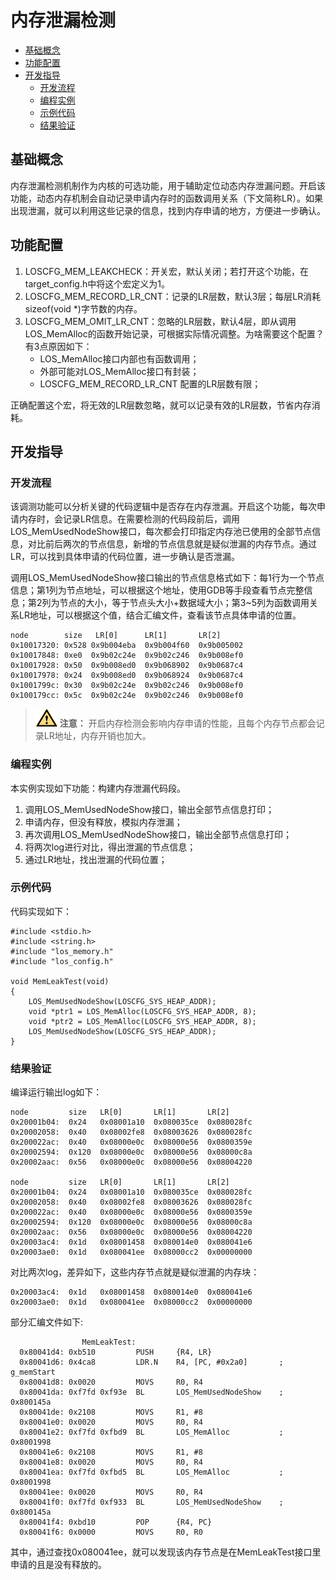 # 内存泄漏检测<a name="ZH-CN_TOPIC_0000001079076672"></a>

-   [基础概念](#section1026719436293)
-   [功能配置](#section13991354162914)
-   [开发指导](#section95828159308)
    -   [开发流程](#section369844416304)
    -   [编程实例](#section460801313313)
    -   [示例代码](#section96539275311)
    -   [结果验证](#section20527343183119)


## 基础概念<a name="section1026719436293"></a>

内存泄漏检测机制作为内核的可选功能，用于辅助定位动态内存泄漏问题。开启该功能，动态内存机制会自动记录申请内存时的函数调用关系（下文简称LR）。如果出现泄漏，就可以利用这些记录的信息，找到内存申请的地方，方便进一步确认。

## 功能配置<a name="section13991354162914"></a>

1.  LOSCFG\_MEM\_LEAKCHECK：开关宏，默认关闭；若打开这个功能，在target\_config.h中将这个宏定义为1。
2.  LOSCFG\_MEM\_RECORD\_LR\_CNT：记录的LR层数，默认3层；每层LR消耗sizeof\(void \*\)字节数的内存。
3.  LOSCFG\_MEM\_OMIT\_LR\_CNT：忽略的LR层数，默认4层，即从调用LOS\_MemAlloc的函数开始记录，可根据实际情况调整。为啥需要这个配置？有3点原因如下：
    -   LOS\_MemAlloc接口内部也有函数调用；
    -   外部可能对LOS\_MemAlloc接口有封装；
    -   LOSCFG\_MEM\_RECORD\_LR\_CNT 配置的LR层数有限；


正确配置这个宏，将无效的LR层数忽略，就可以记录有效的LR层数，节省内存消耗。

## 开发指导<a name="section95828159308"></a>

### 开发流程<a name="section369844416304"></a>

该调测功能可以分析关键的代码逻辑中是否存在内存泄漏。开启这个功能，每次申请内存时，会记录LR信息。在需要检测的代码段前后，调用LOS\_MemUsedNodeShow接口，每次都会打印指定内存池已使用的全部节点信息，对比前后两次的节点信息，新增的节点信息就是疑似泄漏的内存节点。通过LR，可以找到具体申请的代码位置，进一步确认是否泄漏。

调用LOS\_MemUsedNodeShow接口输出的节点信息格式如下：每1行为一个节点信息；第1列为节点地址，可以根据这个地址，使用GDB等手段查看节点完整信息；第2列为节点的大小，等于节点头大小+数据域大小；第3\~5列为函数调用关系LR地址，可以根据这个值，结合汇编文件，查看该节点具体申请的位置。

```
node        size   LR[0]      LR[1]       LR[2]  
0x10017320: 0x528 0x9b004eba  0x9b004f60  0x9b005002 
0x10017848: 0xe0  0x9b02c24e  0x9b02c246  0x9b008ef0 
0x10017928: 0x50  0x9b008ed0  0x9b068902  0x9b0687c4 
0x10017978: 0x24  0x9b008ed0  0x9b068924  0x9b0687c4
0x1001799c: 0x30  0x9b02c24e  0x9b02c246  0x9b008ef0 
0x100179cc: 0x5c  0x9b02c24e  0x9b02c246  0x9b008ef0 
```

>![](public_sys-resources/icon-caution.gif) **注意：** 
>开启内存检测会影响内存申请的性能，且每个内存节点都会记录LR地址，内存开销也加大。

### 编程实例<a name="section460801313313"></a>

本实例实现如下功能：构建内存泄漏代码段。

1.  调用LOS\_MemUsedNodeShow接口，输出全部节点信息打印；
2.  申请内存，但没有释放，模拟内存泄漏；
3.  再次调用LOS\_MemUsedNodeShow接口，输出全部节点信息打印；
4.  将两次log进行对比，得出泄漏的节点信息；
5.  通过LR地址，找出泄漏的代码位置；

### 示例代码<a name="section96539275311"></a>

代码实现如下：

```
#include <stdio.h>
#include <string.h>
#include "los_memory.h"
#include "los_config.h"

void MemLeakTest(void)
{
    LOS_MemUsedNodeShow(LOSCFG_SYS_HEAP_ADDR);
    void *ptr1 = LOS_MemAlloc(LOSCFG_SYS_HEAP_ADDR, 8);
    void *ptr2 = LOS_MemAlloc(LOSCFG_SYS_HEAP_ADDR, 8);
    LOS_MemUsedNodeShow(LOSCFG_SYS_HEAP_ADDR);
}
```

### 结果验证<a name="section20527343183119"></a>

编译运行输出log如下：

```
node         size   LR[0]       LR[1]       LR[2]   
0x20001b04:  0x24   0x08001a10  0x080035ce  0x080028fc 
0x20002058:  0x40   0x08002fe8  0x08003626  0x080028fc 
0x200022ac:  0x40   0x08000e0c  0x08000e56  0x0800359e 
0x20002594:  0x120  0x08000e0c  0x08000e56  0x08000c8a 
0x20002aac:  0x56   0x08000e0c  0x08000e56  0x08004220 

node         size   LR[0]       LR[1]       LR[2]   
0x20001b04:  0x24   0x08001a10  0x080035ce  0x080028fc 
0x20002058:  0x40   0x08002fe8  0x08003626  0x080028fc 
0x200022ac:  0x40   0x08000e0c  0x08000e56  0x0800359e 
0x20002594:  0x120  0x08000e0c  0x08000e56  0x08000c8a 
0x20002aac:  0x56   0x08000e0c  0x08000e56  0x08004220 
0x20003ac4:  0x1d   0x08001458  0x080014e0  0x080041e6 
0x20003ae0:  0x1d   0x080041ee  0x08000cc2  0x00000000 
```

对比两次log，差异如下，这些内存节点就是疑似泄漏的内存块：

```
0x20003ac4:  0x1d   0x08001458  0x080014e0  0x080041e6 
0x20003ae0:  0x1d   0x080041ee  0x08000cc2  0x00000000 
```

部分汇编文件如下:

```
                MemLeakTest:
  0x80041d4: 0xb510         PUSH     {R4, LR}
  0x80041d6: 0x4ca8         LDR.N    R4, [PC, #0x2a0]       ; g_memStart
  0x80041d8: 0x0020         MOVS     R0, R4
  0x80041da: 0xf7fd 0xf93e  BL       LOS_MemUsedNodeShow    ; 0x800145a
  0x80041de: 0x2108         MOVS     R1, #8
  0x80041e0: 0x0020         MOVS     R0, R4
  0x80041e2: 0xf7fd 0xfbd9  BL       LOS_MemAlloc           ; 0x8001998
  0x80041e6: 0x2108         MOVS     R1, #8
  0x80041e8: 0x0020         MOVS     R0, R4
  0x80041ea: 0xf7fd 0xfbd5  BL       LOS_MemAlloc           ; 0x8001998
  0x80041ee: 0x0020         MOVS     R0, R4
  0x80041f0: 0xf7fd 0xf933  BL       LOS_MemUsedNodeShow    ; 0x800145a
  0x80041f4: 0xbd10         POP      {R4, PC}
  0x80041f6: 0x0000         MOVS     R0, R0
```

其中，通过查找0x080041ee，就可以发现该内存节点是在MemLeakTest接口里申请的且是没有释放的。

